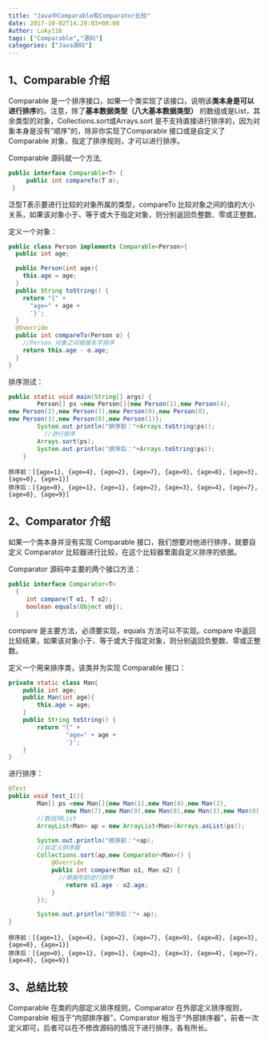 ```yaml
---
title: "Java中Comparable和Comparator比较"
date: 2017-10-02T14:29:03+08:00
Author: Luky116
tags: ["Comparable","源码"]
categories: ["Java源码"]
---
```


## 1、Comparable 介绍

 Comparable 是一个排序接口，如果一个类实现了该接口，说明该**类本身是可以进行排序**的。注意，除了**基本数据类型（八大基本数据类型）** 的数组或是List，其余类型的对象，Collections.sort或Arrays.sort 是不支持直接进行排序的，因为对象本身是没有“顺序”的，除非你实现了Comparable 接口或是自定义了Comparable 对象，指定了排序规则，才可以进行排序。

 Comparable 源码就一个方法,

```java
public interface Comparable<T> {
     public int compareTo(T o);
 }
```

泛型T表示要进行比较的对象所属的类型，compareTo 比较对象之间的值的大小关系，如果该对象小于、等于或大于指定对象，则分别返回负整数、零或正整数。

 定义一个对象：

```java
public class Person implements Comparable<Person>{
  public int age;

  public Person(int age){
    this.age = age;
  }
  public String toString() {
    return "{" +
      "age=" + age +
      '}';
  }
  @Override
  public int compareTo(Person o) {
    //Person 对象之间根据名字排序
    return this.age - o.age;
  }
}
```

排序测试：

```java
public static void main(String[] args) {
        Person[] ps =new Person[]{new Person(1),new Person(4),
new Person(2),new Person(7),new Person(9),new Person(8),
new Person(3),new Person(0),new Person(1)};
        System.out.println("排序前："+Arrays.toString(ps));
          //进行排序
        Arrays.sort(ps);
        System.out.println("排序后："+Arrays.toString(ps));
    }
```

 

```
排序前：[{age=1}, {age=4}, {age=2}, {age=7}, {age=9}, {age=8}, {age=3}, {age=0}, {age=1}]
排序后：[{age=0}, {age=1}, {age=1}, {age=2}, {age=3}, {age=4}, {age=7}, {age=8}, {age=9}]
```

## 2、Comparator 介绍

 如果一个类本身并没有实现 Comparable 接口，我们想要对他进行排序，就要自定义 Comparator 比较器进行比较，在这个比较器里面自定义排序的依据。

 Comparator 源码中主要的两个接口方法：

```java
public interface Comparator<T>
  {
     int compare(T o1, T o2);
     boolean equals(Object obj);
  }
```

compare 是主要方法，必须要实现，equals 方法可以不实现。compare 中返回比较结果，如果该对象小于、等于或大于指定对象，则分别返回负整数、零或正整数。

 定义一个用来排序类，该类并为实现 Comparable 接口：

```java
private static class Man{
    public int age;
    public Man(int age){
        this.age = age;
    }
    public String toString() {
        return "{" +
                "age=" + age +
                '}';
    }
}
```

进行排序：

```java
@Test
public void test_1(){
        Man[] ps =new Man[]{new Man(1),new Man(4),new Man(2),
                new Man(7),new Man(9),new Man(8),new Man(3),new Man(0),new Man(1)};
        //数组转List
        ArrayList<Man> ap = new ArrayList<Man>(Arrays.asList(ps));

        System.out.println("排序前："+ap);
        //自定义排序器
        Collections.sort(ap,new Comparator<Man>() {
            @Override
            public int compare(Man o1, Man o2) {
              //根据年龄进行排序
                return o1.age - o2.age;
            }
        });

        System.out.println("排序后："+ ap);
}
```

 

```
排序前：[{age=1}, {age=4}, {age=2}, {age=7}, {age=9}, {age=8}, {age=3}, {age=0}, {age=1}]
排序后：[{age=0}, {age=1}, {age=1}, {age=2}, {age=3}, {age=4}, {age=7}, {age=8}, {age=9}]
```

## 3、总结比较 

 Comparable 在类的内部定义排序规则，Comparator 在外部定义排序规则，Comparable 相当于“内部排序器”，Comparator 相当于“外部排序器”，前者一次定义即可，后者可以在不修改源码的情况下进行排序，各有所长。
